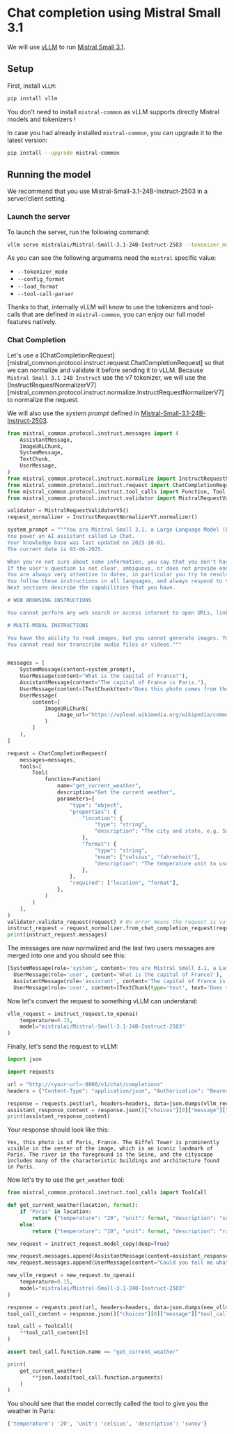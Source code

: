 # Chat completion using Mistral Small 3.1

We will use [vLLM](https://github.com/vllm-project/vllm) to run [Mistral Small 3.1](https://huggingface.co/mistralai/Mistral-Small-3.1-24B-Instruct-2503).

## Setup

First, install `vLLM`:
```sh
pip install vllm
```

You don't need to install `mistral-common` as vLLM supports directly Mistral models and tokenizers !

In case you had already installed `mistral-common`, you can upgrade it to the latest version:
```sh
pip install --upgrade mistral-common
```

## Running the model

We recommend that you use Mistral-Small-3.1-24B-Instruct-2503 in a server/client setting.

### Launch the server

To launch the server, run the following command:

```sh
vllm serve mistralai/Mistral-Small-3.1-24B-Instruct-2503 --tokenizer_mode mistral --config_format mistral --load_format mistral --tool-call-parser mistral --enable-auto-tool-choice --limit_mm_per_prompt 'image=10' --tensor-parallel-size 2
```

As you can see the following arguments need the `mistral` specific value:

- `--tokenizer_mode`
- `--config_format`
- `--load_format`
- `--tool-call-parser`

Thanks to that, internally vLLM will know to use the tokenizers and tool-calls that are defined in `mistral-common`, you can enjoy our full model features natively.

### Chat Completion

Let's use a [ChatCompletionRequest][mistral_common.protocol.instruct.request.ChatCompletionRequest] so that we can normalize and validate it before sending it to vLLM. Because `Mistral Small 3.1 24B Instruct` use the v7 tokenizer, we will use the [InstructRequestNormalizerV7][mistral_common.protocol.instruct.normalize.InstructRequestNormalizerV7] to normalize the request.

We will also use the *system prompt* defined in [Mistral-Small-3.1-24B-Instruct-2503](https://huggingface.co/mistralai/Mistral-Small-3.1-24B-Instruct-2503/blob/main/SYSTEM_PROMPT.txt).


```python
from mistral_common.protocol.instruct.messages import (
    AssistantMessage,
    ImageURLChunk,
    SystemMessage,
    TextChunk,
    UserMessage,
)
from mistral_common.protocol.instruct.normalize import InstructRequestNormalizerV7
from mistral_common.protocol.instruct.request import ChatCompletionRequest
from mistral_common.protocol.instruct.tool_calls import Function, Tool
from mistral_common.protocol.instruct.validator import MistralRequestValidatorV5

validator = MistralRequestValidatorV5()
request_normalizer = InstructRequestNormalizerV7.normalizer()

system_prompt = """You are Mistral Small 3.1, a Large Language Model (LLM) created by Mistral AI, a French startup headquartered in Paris.
You power an AI assistant called Le Chat.
Your knowledge base was last updated on 2023-10-01.
The current date is 03-06-2025.

When you're not sure about some information, you say that you don't have the information and don't make up anything.
If the user's question is not clear, ambiguous, or does not provide enough context for you to accurately answer the question, you do not try to answer it right away and you rather ask the user to clarify their request (e.g. "What are some good restaurants around me?" => "Where are you?" or "When is the next flight to Tokyo" => "Where do you travel from?").
You are always very attentive to dates, in particular you try to resolve dates (e.g. "yesterday" is 02-06-2025) and when asked about information at specific dates, you discard information that is at another date.
You follow these instructions in all languages, and always respond to the user in the language they use or request.
Next sections describe the capabilities that you have.

# WEB BROWSING INSTRUCTIONS

You cannot perform any web search or access internet to open URLs, links etc. If it seems like the user is expecting you to do so, you clarify the situation and ask the user to copy paste the text directly in the chat.

# MULTI-MODAL INSTRUCTIONS

You have the ability to read images, but you cannot generate images. You also cannot transcribe audio files or videos.
You cannot read nor transcribe audio files or videos."""


messages = [
    SystemMessage(content=system_prompt),
    UserMessage(content="What is the capital of France?"),
    AssistantMessage(content="The capital of France is Paris."),
    UserMessage(content=[TextChunk(text="Does this photo comes from there ?")]),
    UserMessage(
        content=[
            ImageURLChunk(
                image_url="https://upload.wikimedia.org/wikipedia/commons/thumb/4/4b/La_Tour_Eiffel_vue_de_la_Tour_Saint-Jacques%2C_Paris_ao%C3%BBt_2014_%282%29.jpg/1280px-La_Tour_Eiffel_vue_de_la_Tour_Saint-Jacques%2C_Paris_ao%C3%BBt_2014_%282%29.jpg"
            )
        ]
    ),
]

request = ChatCompletionRequest(
    messages=messages,
    tools=[
        Tool(
            function=Function(
                name="get_current_weather",
                description="Get the current weather",
                parameters={
                    "type": "object",
                    "properties": {
                        "location": {
                            "type": "string",
                            "description": "The city and state, e.g. San Francisco, CA",
                        },
                        "format": {
                            "type": "string",
                            "enum": ["celsius", "fahrenheit"],
                            "description": "The temperature unit to use. Infer this from the user's location.",
                        },
                    },
                    "required": ["location", "format"],
                },
            )
        )
    ],
)
validator.validate_request(request) # No error means the request is valid
instruct_request = request_normalizer.from_chat_completion_request(request) # Normalize the request and convert it to an InstructRequest
print(instruct_request.messages) 
```

The messages are now normalized and the last two users messages are merged into one and you should see this:

```python
[SystemMessage(role='system', content='You are Mistral Small 3.1, a Large Language Model (LLM) created by Mistral AI, a French startup headquartered in Paris.\nYou power an AI assistant called Le Chat.\nYour knowledge base was last updated on 2023-10-01.\nThe current date is 03-06-2025.\n\nWhen you\'re not sure about some information, you say that you don\'t have the information and don\'t make up anything.\nIf the user\'s question is not clear, ambiguous, or does not provide enough context for you to accurately answer the question, you do not try to answer it right away and you rather ask the user to clarify their request (e.g. "What are some good restaurants around me?" => "Where are you?" or "When is the next flight to Tokyo" => "Where do you travel from?").\nYou are always very attentive to dates, in particular you try to resolve dates (e.g. "yesterday" is 02-06-2025) and when asked about information at specific dates, you discard information that is at another date.\nYou follow these instructions in all languages, and always respond to the user in the language they use or request.\nNext sections describe the capabilities that you have.\n\n# WEB BROWSING INSTRUCTIONS\n\nYou cannot perform any web search or access internet to open URLs, links etc. If it seems like the user is expecting you to do so, you clarify the situation and ask the user to copy paste the text directly in the chat.\n\n# MULTI-MODAL INSTRUCTIONS\n\nYou have the ability to read images, but you cannot generate images. You also cannot transcribe audio files or videos.\nYou cannot read nor transcribe audio files or videos.'),
  UserMessage(role='user', content='What is the capital of France?'),
  AssistantMessage(role='assistant', content='The capital of France is Paris.', tool_calls=None, prefix=False),
  UserMessage(role='user', content=[TextChunk(type='text', text='Does this photo comes from there ?'), ImageURLChunk(type='image_url', image_url='https://upload.wikimedia.org/wikipedia/commons/thumb/4/4b/La_Tour_Eiffel_vue_de_la_Tour_Saint-Jacques%2C_Paris_ao%C3%BBt_2014_%282%29.jpg/1280px-La_Tour_Eiffel_vue_de_la_Tour_Saint-Jacques%2C_Paris_ao%C3%BBt_2014_%282%29.jpg')])]
```

Now let's convert the request to something vLLM can understand:

```python
vllm_request = instruct_request.to_openai(
    temperature=0.15,
    model="mistralai/Mistral-Small-3.1-24B-Instruct-2503"
)
```

Finally, let's send the request to vLLM:

```python
import json

import requests

url = "http://<your-url>:8000/v1/chat/completions"
headers = {"Content-Type": "application/json", "Authorization": "Bearer token"}

response = requests.post(url, headers=headers, data=json.dumps(vllm_request))
assistant_response_content = response.json()["choices"][0]["message"]["content"]
print(assistant_response_content)
```

Your response should look like this:
```
Yes, this photo is of Paris, France. The Eiffel Tower is prominently visible in the center of the image, which is an iconic landmark of Paris. The river in the foreground is the Seine, and the cityscape includes many of the characteristic buildings and architecture found in Paris.
```

Now let's try to use the `get_weather` tool:

```python
from mistral_common.protocol.instruct.tool_calls import ToolCall

def get_current_weather(location, format):
    if "Paris" in location:
        return {"temperature": "20", "unit": format, "description": "sunny"}
    else:
        return {"temperature": "10", "unit": format, "description": "rainy"}

new_request = instruct_request.model_copy(deep=True)

new_request.messages.append(AssistantMessage(content=assistant_response_content))
new_request.messages.append(UserMessage(content="Could you tell me what is the weather there ?"))

new_vllm_request = new_request.to_openai(
    temperature=0.15,
    model="mistralai/Mistral-Small-3.1-24B-Instruct-2503"
)

response = requests.post(url, headers=headers, data=json.dumps(new_vllm_request))
tool_call_content = response.json()["choices"][0]["message"]["tool_calls"]

tool_call = ToolCall(
    **tool_call_content[0]
)

assert tool_call.function.name == "get_current_weather"

print(
    get_current_weather(
        **json.loads(tool_call.function.arguments)
    )
)
```

You should see that the model correctly called the tool to give you the weather in Paris:

```python
{'temperature': '20', 'unit': 'celsius', 'description': 'sunny'}
```







